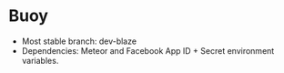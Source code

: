 # Buoy

- Most stable branch: dev-blaze
- Dependencies: Meteor and Facebook App ID + Secret environment variables.
